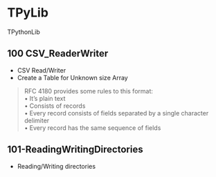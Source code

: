 # TPyLib
TPythonLib

## 100 CSV_ReaderWriter

* CSV Read/Writer 
* Create a Table for Unknown size Array 

>RFC 4180 provides some rules to this format:     
>• It’s plain text    
>• Consists of records       
>• Every record consists of fields separated by a single character delimiter      
>• Every record has the same sequence of fields        

##  101-ReadingWritingDirectories

* Reading/Writing directories
